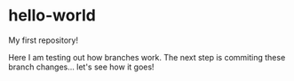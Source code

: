 # hello-world
My first repository!

Here I am testing out how branches work.
The next step is commiting these branch changes... let's see how it goes!
